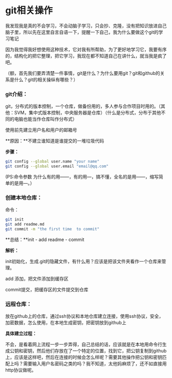 # git相关操作

我发现我是真的不会学习，不会动脑子学习，只会抄、克隆，没有把知识放进自己脑子里，所以先在这里自言自语一下，提醒一下自己，我为什么要做这个git的学习笔记

因为我觉得我好想使用这种技术，它对我有所帮助，为了更好地学习它，我要有序的，结构化的把它整理，把它学习，我现在都不知道自己在讲什么，就当我是疯了吧。

（额，首先我们要弄清楚一件事情，git是什么？为什么要用git？git和github的关系是什么？git的相关操纵有哪些？）

### git介绍：

git，分布式的版本控制，一个仓库，做备份用的，多人参与合作项目时用的。（其他：SVM，集中式版本控制，中央服务器是仓库）（什么是分布式，分布于其他不同的电脑也能当作仓库叫作分布式）

使用前先建立用户名和用户的邮箱号

**原因：**不建立谁知道是谁提交的一堆垃圾代码

**步骤：**

```bash
git config --global user.name "your name"
git config --global user.email "email@qq.com"
```

(PS:命令参数 为什么有的用——，有的用—，搞不懂，全名的是用——，缩写简单的是用—。）

### 创建本地仓库：

命令：

```bash
git init
git add readme.md
git commit -m "the first time  to commit"
```

**总结：**init - add readme - commit

**解析：**

init初始化，生成.git的隐藏文件，有什么用？应该是把该文件夹看作一个仓库来管理。

add 添加，把文件添加到缓存区

commit提交，把缓存区的文件提交到仓库

### 远程仓库：

放在github上的仓库，通过ssh协议和本地仓库建立连接，使用ssh协议，安全，加密数据，怎么使用，在本地生成密钥，把密钥放到github上

**具体建立过程：**

不会，是看着网上流程一步一步弄得，自己总结的话，应该就是在本地用命令行生成公钥和密钥，然后他们存放在了一个特定的位置，找到它，把公钥复制到github上，应该是这样吧，然后在连接的时候会怎么样呢？需要其他操作把公钥和密钥匹配上吗？需要输入用户名密码之类的吗？我不知道，太他妈麻烦了，还不如直接用http协议做呢。